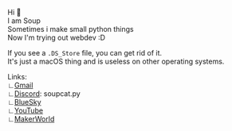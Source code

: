 Hi 👋 <br />
I am Soup <br />
Sometimes i make small python things <br />
Now I'm trying out webdev :D

If you see a `.DS_Store` file, you can get rid of it. <br />
It's just a macOS thing and is useless on other operating systems.

Links: <br />
∟[Gmail](https://mail.google.com/mail/?view=cm&fs=1&to=soupcat.py@gmail.com) <br />
∟[Discord](https://discordapp.com/users/974108638589386823): soupcat.py <br />
∟[BlueSky](https://bsky.app/profile/sleepdepriveddev.bsky.social) <br />
∟[YouTube](https://www.youtube.com/@TheSuperiorCat/videos) <br />
∟[MakerWorld](https://makerworld.com/en/@elsoupo) <br />
